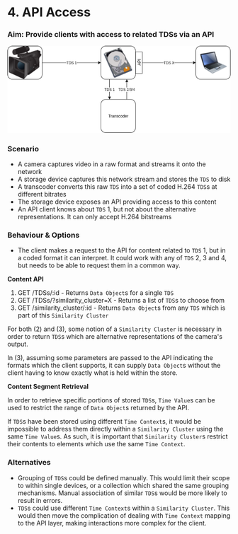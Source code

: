 # 4. API Access

### Aim: Provide clients with access to related TDSs via an API

![API Access](images/4-api-access.png)

### Scenario

-   A camera captures video in a raw format and streams it onto the network
-   A storage device captures this network stream and stores the `TDS` to disk
-   A transcoder converts this raw `TDS` into a set of coded H.264 `TDS`s at different bitrates
-   The storage device exposes an API providing access to this content
-   An API client knows about `TDS` 1, but not about the alternative representations. It can only accept H.264 bitstreams

### Behaviour & Options

-   The client makes a request to the API for content related to `TDS` 1, but in a coded format it can interpret. It could work with any of `TDS` 2, 3 and 4, but needs to be able to request them in a common way.

**Content API**

1.  GET /TDSs/:id - Returns `Data Object`s for a single `TDS`
2.  GET /TDSs/?similarity_cluster=X - Returns a list of `TDS`s to choose from
3.  GET /similarity_cluster/:id - Returns `Data Object`s from any `TDS` which is part of this `Similarity Cluster`

For both (2) and (3), some notion of a `Similarity Cluster` is necessary in order to return `TDS`s which are alternative representations of the camera's output.

In (3), assuming some parameters are passed to the API indicating the formats which the client supports, it can supply `Data Object`s without the client having to know exactly what is held within the store.

**Content Segment Retrieval**

In order to retrieve specific portions of stored `TDS`s, `Time Value`s can be used to restrict the range of `Data Object`s returned by the API.

If `TDS`s have been stored using different `Time Context`s, it would be impossible to address them directly within a `Similarity Cluster` using the same `Time Value`s. As such, it is important that `Similarity Cluster`s restrict their contents to elements which use the same `Time Context`.

### Alternatives

-   Grouping of `TDS`s could be defined manually. This would limit their scope to within single devices, or a collection which shared the same grouping mechanisms. Manual association of similar `TDS`s would be more likely to result in errors.
-   `TDS`s could use different `Time Context`s within a `Similarity Cluster`. This would then move the complication of dealing with `Time Context` mapping to the API layer, making interactions more complex for the client.

